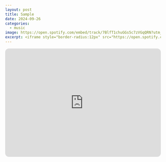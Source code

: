 ```yaml
---
layout: post
title: Sample
date: 2024-09-26
categories:
  - music
image: https://open.spotify.com/embed/track/7BlfT1chuGGs5c7zVGqQRN?utm_source=generator
excerpt: <iframe style="border-radius:12px" src="https://open.spotify.com/embed/track/7BlfT1chuGGs5c7zVGqQRN?utm_source=generator" width="100%" height="352" frameBorder="0" allowfullscreen="" allow="autoplay; clipboard-write; encrypted-media; fullscreen; picture-in-picture" loading="lazy"></iframe>
---
```

<iframe style="border-radius:12px" src="https://open.spotify.com/embed/track/7BlfT1chuGGs5c7zVGqQRN?utm_source=generator" width="100%" height="352" frameBorder="0" allowfullscreen="" allow="autoplay; clipboard-write; encrypted-media; fullscreen; picture-in-picture" loading="lazy"></iframe>